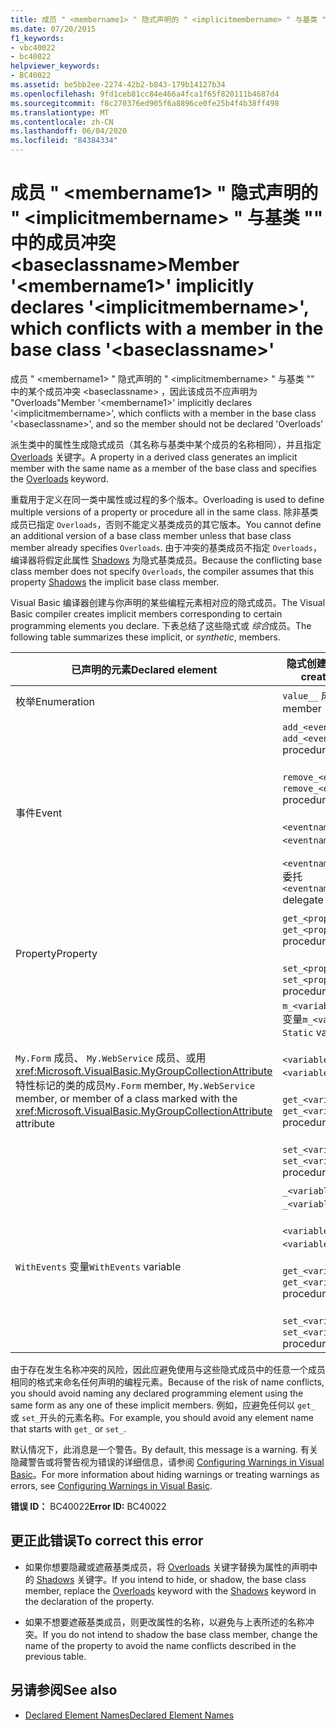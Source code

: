 ```yaml
---
title: 成员 " <membername1> " 隐式声明的 " <implicitmembername> " 与基类 "" 中的成员冲突 <baseclassname>
ms.date: 07/20/2015
f1_keywords:
- vbc40022
- bc40022
helpviewer_keywords:
- BC40022
ms.assetid: be5bb2ee-2274-42b2-b843-179b14127b34
ms.openlocfilehash: 9fd1ceb81cc84e466a4fca1f65f820111b4687d4
ms.sourcegitcommit: f8c270376ed905f6a8896ce0fe25b4f4b38ff498
ms.translationtype: MT
ms.contentlocale: zh-CN
ms.lasthandoff: 06/04/2020
ms.locfileid: "84384334"
---
```

# <a name="member-membername1-implicitly-declares-implicitmembername-which-conflicts-with-a-member-in-the-base-class-baseclassname"></a><span data-ttu-id="3826a-102">成员 " \<membername1> " 隐式声明的 " \<implicitmembername> " 与基类 "" 中的成员冲突 \<baseclassname></span><span class="sxs-lookup"><span data-stu-id="3826a-102">Member '\<membername1>' implicitly declares '\<implicitmembername>', which conflicts with a member in the base class '\<baseclassname>'</span></span>
<span data-ttu-id="3826a-103">成员 " \<membername1> " 隐式声明的 " \<implicitmembername> " 与基类 "" 中的某个成员冲突 \<baseclassname> ，因此该成员不应声明为 "Overloads"</span><span class="sxs-lookup"><span data-stu-id="3826a-103">Member '\<membername1>' implicitly declares '\<implicitmembername>', which conflicts with a member in the base class '\<baseclassname>', and so the member should not be declared 'Overloads'</span></span>  
  
 <span data-ttu-id="3826a-104">派生类中的属性生成隐式成员（其名称与基类中某个成员的名称相同），并且指定 [Overloads](../language-reference/modifiers/overloads.md) 关键字。</span><span class="sxs-lookup"><span data-stu-id="3826a-104">A property in a derived class generates an implicit member with the same name as a member of the base class and specifies the [Overloads](../language-reference/modifiers/overloads.md) keyword.</span></span>  
  
 <span data-ttu-id="3826a-105">重载用于定义在同一类中属性或过程的多个版本。</span><span class="sxs-lookup"><span data-stu-id="3826a-105">Overloading is used to define multiple versions of a property or procedure all in the same class.</span></span> <span data-ttu-id="3826a-106">除非基类成员已指定 `Overloads`，否则不能定义基类成员的其它版本。</span><span class="sxs-lookup"><span data-stu-id="3826a-106">You cannot define an additional version of a base class member unless that base class member already specifies `Overloads`.</span></span> <span data-ttu-id="3826a-107">由于冲突的基类成员不指定 `Overloads`，编译器将假定此属性 [Shadows](../language-reference/modifiers/shadows.md) 为隐式基类成员。</span><span class="sxs-lookup"><span data-stu-id="3826a-107">Because the conflicting base class member does not specify `Overloads`, the compiler assumes that this property [Shadows](../language-reference/modifiers/shadows.md) the implicit base class member.</span></span>  
  
 <span data-ttu-id="3826a-108">Visual Basic 编译器创建与你声明的某些编程元素相对应的隐式成员。</span><span class="sxs-lookup"><span data-stu-id="3826a-108">The Visual Basic compiler creates implicit members corresponding to certain programming elements you declare.</span></span> <span data-ttu-id="3826a-109">下表总结了这些隐式或 *综合*成员。</span><span class="sxs-lookup"><span data-stu-id="3826a-109">The following table summarizes these implicit, or *synthetic*, members.</span></span>  
  
|<span data-ttu-id="3826a-110">已声明的元素</span><span class="sxs-lookup"><span data-stu-id="3826a-110">Declared element</span></span>|<span data-ttu-id="3826a-111">隐式创建的成员</span><span class="sxs-lookup"><span data-stu-id="3826a-111">Implicitly created members</span></span>|  
|----------------------|--------------------------------|  
|<span data-ttu-id="3826a-112">枚举</span><span class="sxs-lookup"><span data-stu-id="3826a-112">Enumeration</span></span>|<span data-ttu-id="3826a-113">`value__` 成员</span><span class="sxs-lookup"><span data-stu-id="3826a-113">`value__` member</span></span>|  
|<span data-ttu-id="3826a-114">事件</span><span class="sxs-lookup"><span data-stu-id="3826a-114">Event</span></span>|<span data-ttu-id="3826a-115">`add_<eventname>` 过程</span><span class="sxs-lookup"><span data-stu-id="3826a-115">`add_<eventname>` procedure</span></span><br /><br /> <span data-ttu-id="3826a-116">`remove_<eventname>` 过程</span><span class="sxs-lookup"><span data-stu-id="3826a-116">`remove_<eventname>` procedure</span></span><br /><br /> <span data-ttu-id="3826a-117">`<eventname>Event` 字段</span><span class="sxs-lookup"><span data-stu-id="3826a-117">`<eventname>Event` field</span></span><br /><br /> <span data-ttu-id="3826a-118">`<eventname>EventHandler` 委托</span><span class="sxs-lookup"><span data-stu-id="3826a-118">`<eventname>EventHandler` delegate</span></span>|  
|<span data-ttu-id="3826a-119">Property</span><span class="sxs-lookup"><span data-stu-id="3826a-119">Property</span></span>|<span data-ttu-id="3826a-120">`get_<propertyname>` 过程</span><span class="sxs-lookup"><span data-stu-id="3826a-120">`get_<propertyname>` procedure</span></span><br /><br /> <span data-ttu-id="3826a-121">`set_<propertyname>` 过程</span><span class="sxs-lookup"><span data-stu-id="3826a-121">`set_<propertyname>` procedure</span></span>|  
|<span data-ttu-id="3826a-122">`My.Form` 成员、 `My.WebService` 成员、或用 <xref:Microsoft.VisualBasic.MyGroupCollectionAttribute> 特性标记的类的成员</span><span class="sxs-lookup"><span data-stu-id="3826a-122">`My.Form` member, `My.WebService` member, or member of a class marked with the <xref:Microsoft.VisualBasic.MyGroupCollectionAttribute> attribute</span></span>|<span data-ttu-id="3826a-123">`m_<variablename>``Static`变量</span><span class="sxs-lookup"><span data-stu-id="3826a-123">`m_<variablename>` `Static` variable</span></span><br /><br /> <span data-ttu-id="3826a-124">`<variablename>` 属性</span><span class="sxs-lookup"><span data-stu-id="3826a-124">`<variablename>` property</span></span><br /><br /> <span data-ttu-id="3826a-125">`get_<variablename>` 过程</span><span class="sxs-lookup"><span data-stu-id="3826a-125">`get_<variablename>` procedure</span></span><br /><br /> <span data-ttu-id="3826a-126">`set_<variablename>` 过程</span><span class="sxs-lookup"><span data-stu-id="3826a-126">`set_<variablename>` procedure</span></span>|  
|<span data-ttu-id="3826a-127">`WithEvents` 变量</span><span class="sxs-lookup"><span data-stu-id="3826a-127">`WithEvents` variable</span></span>|<span data-ttu-id="3826a-128">`_<variablename>` 变量</span><span class="sxs-lookup"><span data-stu-id="3826a-128">`_<variablename>` variable</span></span><br /><br /> <span data-ttu-id="3826a-129">`<variablename>` 属性</span><span class="sxs-lookup"><span data-stu-id="3826a-129">`<variablename>` property</span></span><br /><br /> <span data-ttu-id="3826a-130">`get_<variablename>` 过程</span><span class="sxs-lookup"><span data-stu-id="3826a-130">`get_<variablename>` procedure</span></span><br /><br /> <span data-ttu-id="3826a-131">`set_<variablename>` 过程</span><span class="sxs-lookup"><span data-stu-id="3826a-131">`set_<variablename>` procedure</span></span>|  
  
 <span data-ttu-id="3826a-132">由于存在发生名称冲突的风险，因此应避免使用与这些隐式成员中的任意一个成员相同的格式来命名任何声明的编程元素。</span><span class="sxs-lookup"><span data-stu-id="3826a-132">Because of the risk of name conflicts, you should avoid naming any declared programming element using the same form as any one of these implicit members.</span></span> <span data-ttu-id="3826a-133">例如，应避免任何以 `get_` 或 `set_`开头的元素名称。</span><span class="sxs-lookup"><span data-stu-id="3826a-133">For example, you should avoid any element name that starts with `get_` or `set_`.</span></span>  
  
 <span data-ttu-id="3826a-134">默认情况下，此消息是一个警告。</span><span class="sxs-lookup"><span data-stu-id="3826a-134">By default, this message is a warning.</span></span> <span data-ttu-id="3826a-135">有关隐藏警告或将警告视为错误的详细信息，请参阅 [Configuring Warnings in Visual Basic](/visualstudio/ide/configuring-warnings-in-visual-basic)。</span><span class="sxs-lookup"><span data-stu-id="3826a-135">For more information about hiding warnings or treating warnings as errors, see [Configuring Warnings in Visual Basic](/visualstudio/ide/configuring-warnings-in-visual-basic).</span></span>  
  
 <span data-ttu-id="3826a-136">**错误 ID：** BC40022</span><span class="sxs-lookup"><span data-stu-id="3826a-136">**Error ID:** BC40022</span></span>  
  
## <a name="to-correct-this-error"></a><span data-ttu-id="3826a-137">更正此错误</span><span class="sxs-lookup"><span data-stu-id="3826a-137">To correct this error</span></span>  
  
- <span data-ttu-id="3826a-138">如果你想要隐藏或遮蔽基类成员，将 [Overloads](../language-reference/modifiers/overloads.md) 关键字替换为属性的声明中的 [Shadows](../language-reference/modifiers/shadows.md) 关键字。</span><span class="sxs-lookup"><span data-stu-id="3826a-138">If you intend to hide, or shadow, the base class member, replace the [Overloads](../language-reference/modifiers/overloads.md) keyword with the [Shadows](../language-reference/modifiers/shadows.md) keyword in the declaration of the property.</span></span>  
  
- <span data-ttu-id="3826a-139">如果不想要遮蔽基类成员，则更改属性的名称，以避免与上表所述的名称冲突。</span><span class="sxs-lookup"><span data-stu-id="3826a-139">If you do not intend to shadow the base class member, change the name of the property to avoid the name conflicts described in the previous table.</span></span>  
  
## <a name="see-also"></a><span data-ttu-id="3826a-140">另请参阅</span><span class="sxs-lookup"><span data-stu-id="3826a-140">See also</span></span>

- [<span data-ttu-id="3826a-141">Declared Element Names</span><span class="sxs-lookup"><span data-stu-id="3826a-141">Declared Element Names</span></span>](../programming-guide/language-features/declared-elements/declared-element-names.md)
